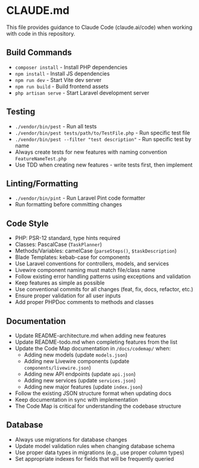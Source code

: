 # CLAUDE.md

This file provides guidance to Claude Code (claude.ai/code) when working with code in this repository.

## Build Commands
- `composer install` - Install PHP dependencies
- `npm install` - Install JS dependencies
- `npm run dev` - Start Vite dev server
- `npm run build` - Build frontend assets
- `php artisan serve` - Start Laravel development server

## Testing
- `./vendor/bin/pest` - Run all tests
- `./vendor/bin/pest tests/path/to/TestFile.php` - Run specific test file
- `./vendor/bin/pest --filter "test description"` - Run specific test by name
- Always create tests for new features with naming convention `FeatureNameTest.php`
- Use TDD when creating new features - write tests first, then implement

## Linting/Formatting
- `./vendor/bin/pint` - Run Laravel Pint code formatter
- Run formatting before committing changes

## Code Style
- PHP: PSR-12 standard, type hints required
- Classes: PascalCase (`TaskPlanner`)
- Methods/Variables: camelCase (`parseSteps()`, `$taskDescription`)
- Blade Templates: kebab-case for components
- Use Laravel conventions for controllers, models, and services
- Livewire component naming must match file/class name
- Follow existing error handling patterns using exceptions and validation
- Keep features as simple as possible
- Use conventional commits for all changes (feat, fix, docs, refactor, etc.)
- Ensure proper validation for all user inputs
- Add proper PHPDoc comments to methods and classes

## Documentation
- Update README-architecture.md when adding new features
- Update README-todo.md when completing features from the list
- Update the Code Map documentation in `/docs/codemap/` when:
  - Adding new models (update `models.json`)
  - Adding new Livewire components (update `components/livewire.json`)
  - Adding new API endpoints (update `api.json`)
  - Adding new services (update `services.json`)
  - Adding new major features (update `index.json`)
- Follow the existing JSON structure format when updating docs
- Keep documentation in sync with implementation
- The Code Map is critical for understanding the codebase structure

## Database
- Always use migrations for database changes
- Update model validation rules when changing database schema
- Use proper data types in migrations (e.g., use proper column types)
- Set appropriate indexes for fields that will be frequently queried